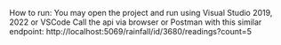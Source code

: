 How to run:
You may open the project and run using Visual Studio 2019, 2022 or VSCode
Call the api via browser or Postman with this similar endpoint: http://localhost:5069/rainfall/id/3680/readings?count=5
